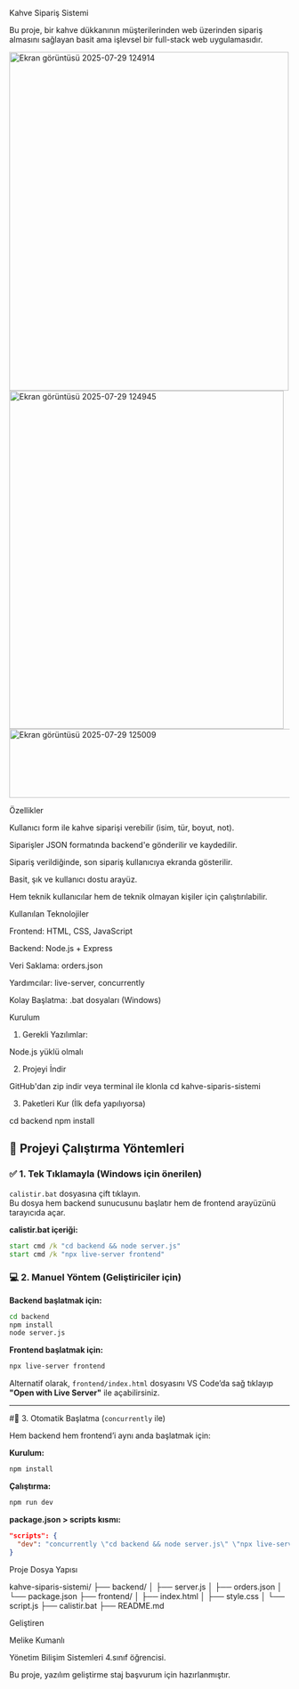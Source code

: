 Kahve Sipariş Sistemi 

Bu proje, bir kahve dükkanının müşterilerinden web üzerinden sipariş almasını sağlayan basit ama işlevsel bir full-stack web uygulamasıdır. 

<img width="502" height="609" alt="Ekran görüntüsü 2025-07-29 124914" src="https://github.com/user-attachments/assets/408bd84e-05a6-47fd-922f-8ae6b4a522c2" />

<img width="493" height="608" alt="Ekran görüntüsü 2025-07-29 124945" src="https://github.com/user-attachments/assets/83f9c173-ca06-43bf-83b9-83061e673342" />


<img width="521" height="124" alt="Ekran görüntüsü 2025-07-29 125009" src="https://github.com/user-attachments/assets/e2d72e17-72ee-4baf-acff-0f0a67c4d36a" />



 Özellikler 

Kullanıcı form ile kahve siparişi verebilir (isim, tür, boyut, not). 

Siparişler JSON formatında backend'e gönderilir ve kaydedilir. 

Sipariş verildiğinde, son sipariş kullanıcıya ekranda gösterilir. 

Basit, şık ve kullanıcı dostu arayüz. 

Hem teknik kullanıcılar hem de teknik olmayan kişiler için çalıştırılabilir. 

 

 Kullanılan Teknolojiler 

Frontend: HTML, CSS, JavaScript 

Backend: Node.js + Express 

Veri Saklama: orders.json 

Yardımcılar: live-server, concurrently 

Kolay Başlatma: .bat dosyaları (Windows) 

 

 Kurulum 

1. Gerekli Yazılımlar: 

Node.js yüklü olmalı 

2. Projeyi İndir 

GitHub'dan zip indir veya terminal ile klonla
cd kahve-siparis-sistemi 
  

3. Paketleri Kur (İlk defa yapılıyorsa) 

cd backend 
npm install 
  
 


## 🚀 Projeyi Çalıştırma Yöntemleri

### ✅ 1. Tek Tıklamayla (Windows için önerilen)

`calistir.bat` dosyasına çift tıklayın.  
Bu dosya hem backend sunucusunu başlatır hem de frontend arayüzünü tarayıcıda açar.

**calistir.bat içeriği:**
```bat
start cmd /k "cd backend && node server.js"
start cmd /k "npx live-server frontend"
```


### 💻 2. Manuel Yöntem (Geliştiriciler için)

**Backend başlatmak için:**
```bash
cd backend
npm install
node server.js
```

**Frontend başlatmak için:**
```bash
npx live-server frontend
```
Alternatif olarak, `frontend/index.html` dosyasını VS Code’da sağ tıklayıp **"Open with Live Server"** ile açabilirsiniz.

---

#🔁 3. Otomatik Başlatma (`concurrently` ile)

Hem backend hem frontend’i aynı anda başlatmak için:

**Kurulum:**
```bash
npm install
```

**Çalıştırma:**
```bash
npm run dev
```

**package.json > scripts kısmı:**
```json
"scripts": {
  "dev": "concurrently \"cd backend && node server.js\" \"npx live-server frontend\""
}
```


 Proje Dosya Yapısı 

kahve-siparis-sistemi/ 
├── backend/ 
│   ├── server.js 
│   ├── orders.json 
│   └── package.json 
├── frontend/ 
│   ├── index.html 
│   ├── style.css 
│   └── script.js 
├── calistir.bat 
├── README.md 
  

 Geliştiren 

Melike Kumanlı 

Yönetim Bilişim Sistemleri 4.sınıf öğrencisi. 

Bu proje, yazılım geliştirme staj başvurum için hazırlanmıştır.

